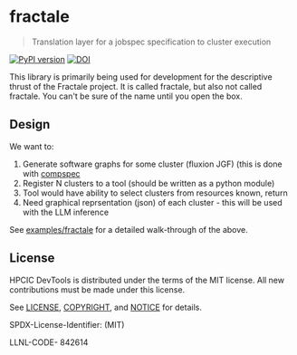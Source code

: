 # fractale

> Translation layer for a jobspec specification to cluster execution

[![PyPI version](https://badge.fury.io/py/fractale.svg)](https://badge.fury.io/py/fractale)
[![DOI](https://zenodo.org/badge/773568660.svg)](https://zenodo.org/doi/10.5281/zenodo.13787066)

This library is primarily being used for development for the descriptive thrust of the Fractale project. It is called fractale, but also not called fractale. You can't be sure of the name until you open the box.

## Design

We want to:

1. Generate software graphs for some cluster (fluxion JGF) (this is done with [compspec](https://github.com/compspec/compspec)
2. Register N clusters to a tool (should be written as a python module)
3. Tool would have ability to select clusters from resources known, return
4. Need graphical reprsentation (json) of each cluster - this will be used with the LLM inference

See [examples/fractale](examples/fractale) for a detailed walk-through of the above.

<!-- ⭐️ [Documentation](https://compspec.github.io/fractale) ⭐️ -->

## License

HPCIC DevTools is distributed under the terms of the MIT license.
All new contributions must be made under this license.

See [LICENSE](https://github.com/converged-computing/cloud-select/blob/main/LICENSE),
[COPYRIGHT](https://github.com/converged-computing/cloud-select/blob/main/COPYRIGHT), and
[NOTICE](https://github.com/converged-computing/cloud-select/blob/main/NOTICE) for details.

SPDX-License-Identifier: (MIT)

LLNL-CODE- 842614
